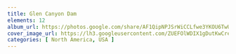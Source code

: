```yaml
---
title: Glen Canyon Dam
elements: 12
album_url: https://photos.google.com/share/AF1QipNPJSrWiCCLfwe3YKOU6TwUFMQ7xBYnVV-r_3i8vdCnO1jGHwNxSOCD5ZMxnJW4eA?key=YmsyVWN4bUNLb19VUUhuQWhDa1lwMFJHTEwtaFZ3
cover_image_url: https://lh3.googleusercontent.com/ZUEFOlWDIX1gDutKwCreQfFYktaTW8-_lVxUgtmqQQHi3L762onmlnLpAeOCmQO69whdFz-YcoPGy4ZmebXExQufve5devIrdyZOFS_j41RVFuwM3SMEnIu1wJNzv30AY8suuWbgo8WuLRz37KsQwOrNRaXWHgAPAdqfpoeSb20xWOKzYI39r657s13GXhSIwBuUmTmxFMC2zMhe47fLVODX6oobt0bGhLBhzD6CDQrSnrewz0Ac0BDfEpjFIi3c5yLm6eu_6BEDGLnawqT_mtmZtaet1RKoALwn69fYKrUrZWcO4Q2r_Ju1xR24yfKHRamRqc7mWlAkpGkyHNHCtybItjTpom8I_NbLtkmyGH0jV0y_HqGMYLzidgvz99wo1UxbYf9kd7puMPoMDKiUUCDy7T1ZsE3Qe6cf3wxpP9xed2hLa0z2d08FFZilVUQXmz4izWIFcNndTd5nn-I2lADyGvsTonanE6SLgWo4jMgLaNIw-MX02VcZTBLiBRHsIm2T1p287AjNPqfzoW5h0fS7tg_eaISZhgmze8TGq6VXngSW_1dG7vZgGcic23zZemnO1XNS9a3LrNVuOl10-WyEvmA4XN273zzR4CQlbnDLjyWZMfm5XOREVcIL7u9SA-e4dFG_dqPq_JntncGqi8v_NVgzTudCkDSxjPJsnqgPWkqtjIIN1OY=s195-p-k-no
categories: [ North America, USA ]
---
```

